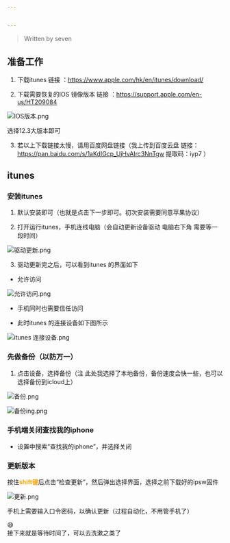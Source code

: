 ```yaml
---


---
```


<blockquote>
<p>Written by seven</p>
</blockquote>
<h2 id="准备工作">准备工作</h2>
<ol>
<li>
<p>下载itunes 链接 ：<a href="https://www.apple.com/hk/en/itunes/download/">https://www.apple.com/hk/en/itunes/download/</a></p>
</li>
<li>
<p>下载需要恢复的IOS 镜像版本 链接 ：<a href="https://support.apple.com/en-us/HT209084">https://support.apple.com/en-us/HT209084</a></p>
</li>
</ol>
<p><img src="https://i.loli.net/2019/08/21/uzg3o1kFlJLqWpS.png" alt="IOS版本.png"></p>
<p>选择12.3大版本即可</p>
<ol start="3">
<li>若以上下载链接太慢，请用百度网盘链接（我上传到百度云盘 链接：<a href="https://pan.baidu.com/s/1aKdIGcp_UjHvAIrc3NnTgw">https://pan.baidu.com/s/1aKdIGcp_UjHvAIrc3NnTgw</a> 提取码：iyp7 ）</li>
</ol>
<h2 id="itunes">itunes</h2>
<h3 id="安装itunes">安装itunes</h3>
<ol>
<li>
<p>默认安装即可（也就是点击下一步即可。初次安装需要同意苹果协议）</p>
</li>
<li>
<p>打开运行itunes，手机连线电脑（会自动更新设备驱动 电脑右下角 需要等一段时间）</p>
</li>
</ol>
<p><img src="https://i.loli.net/2019/08/21/ADue9kJs2zTI3fE.png" alt="驱动更新.png"></p>
<ol start="3">
<li>驱动更新完之后，可以看到itunes 的界面如下</li>
</ol>
<ul>
<li>允许访问</li>
</ul>
<p><img src="https://i.loli.net/2019/08/21/y4mqMpJgfVSLwbd.png" alt="允许访问.png"></p>
<ul>
<li>
<p>手机同时也需要信任访问</p>
</li>
<li>
<p>此时itunes 的连接设备如下图所示</p>
</li>
</ul>
<p><img src="https://i.loli.net/2019/08/21/LRG8z4ZjOAfKsUd.png" alt="itunes 连接设备.png"></p>
<h3 id="先做备份（以防万一）">先做备份（以防万一）</h3>
<ol>
<li>点击设备，选择备份（注 此处我选择了本地备份，备份速度会快一些，也可以选择备份到icloud上）</li>
</ol>
<p><img src="https://i.loli.net/2019/08/21/7GN6TfimYlAjt2e.png" alt="备份.png"></p>
<p><img src="https://i.loli.net/2019/08/21/DVE9amP8ytYioUg.png" alt="备份ing.png"></p>
<h3 id="手机端关闭查找我的iphone">手机端关闭查找我的iphone</h3>
<ul>
<li>设置中搜索“查找我的iphone”，并选择关闭</li>
</ul>
<h3 id="更新版本">更新版本</h3>
<p>按住<font color="orange"><strong>shift键</strong></font>后点击“检查更新”，然后弹出选择界面，选择之前下载好的ipsw固件</p>
<p><img src="https://i.loli.net/2019/08/21/kIu9LvAjZebqx6F.png" alt="更新.png"></p>
<p>手机上需要输入口令密码，以确认更新（过程自动化，不用管手机了）</p>
<p>😅<br>
接下来就是等待时间了，可以去洗漱之类了</p>

